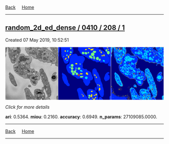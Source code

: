 
[Back](..)&nbsp;&nbsp;&nbsp;&nbsp;&nbsp;[Home](https://leapmanlab.github.io/snapshots)

---

<div class="summary"><a href="1"><h2>random_2d_ed_dense / 0410 / 208 / 1</h2></a><p>Created 07 May 2019, 10:52:51
</p><a href="1"><img src="1/media/summary.png" align="center"></a><p>
<i>Click for more details</i>
</p></div>

**ari**: 0.5364. **miou**: 0.2160. **accuracy**: 0.6949. **n_params**: 27109085.0000. 

---

[Back](..)&nbsp;&nbsp;&nbsp;&nbsp;&nbsp;[Home](https://leapmanlab.github.io/snapshots)

---